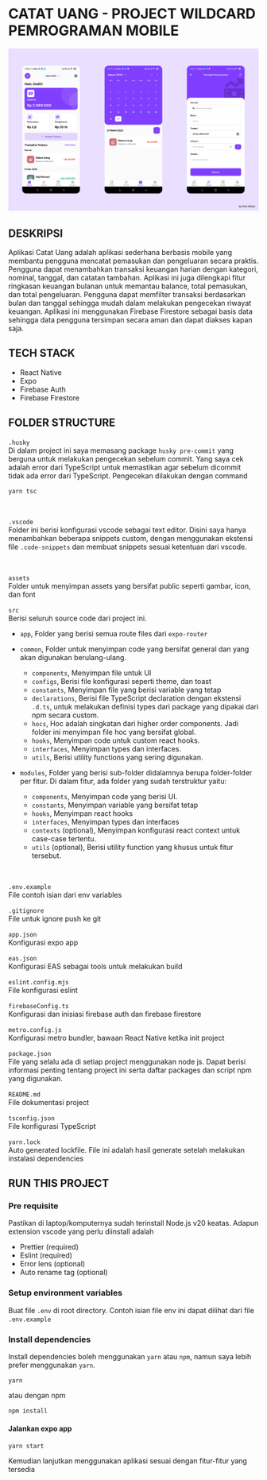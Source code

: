 # CATAT UANG - PROJECT WILDCARD PEMROGRAMAN MOBILE

![App screenshot](./assets/docs/app-screenshot.png)

## DESKRIPSI

Aplikasi Catat Uang adalah aplikasi sederhana berbasis mobile yang membantu pengguna mencatat pemasukan dan pengeluaran secara praktis. Pengguna dapat menambahkan transaksi keuangan harian dengan kategori, nominal, tanggal, dan catatan tambahan. Aplikasi ini juga dilengkapi fitur ringkasan keuangan bulanan untuk memantau balance, total pemasukan, dan total pengeluaran. Pengguna dapat memfilter transaksi berdasarkan bulan dan tanggal sehingga mudah dalam melakukan pengecekan riwayat keuangan. Aplikasi ini menggunakan Firebase Firestore sebagai basis data sehingga data pengguna tersimpan secara aman dan dapat diakses kapan saja.

## TECH STACK

- React Native
- Expo
- Firebase Auth
- Firebase Firestore

## FOLDER STRUCTURE

`.husky` <br>
Di dalam project ini saya memasang package `husky pre-commit` yang berguna untuk melakukan pengecekan sebelum commit. Yang saya cek adalah error dari TypeScript untuk memastikan agar sebelum dicommit tidak ada error dari TypeScript. Pengecekan dilakukan dengan command

```
yarn tsc
```

<br>

`.vscode` <br>
Folder ini berisi konfigurasi vscode sebagai text editor. Disini saya hanya menambahkan beberapa snippets custom, dengan menggunakan ekstensi file `.code-snippets` dan membuat snippets sesuai ketentuan dari vscode.

<br>

`assets` <br>
Folder untuk menyimpan assets yang bersifat public seperti gambar, icon, dan font

`src` <br>
Berisi seluruh source code dari project ini.

- `app`, Folder yang berisi semua route files dari `expo-router` <br>
- `common`, Folder untuk menyimpan code yang bersifat general dan yang akan digunakan berulang-ulang. <br>

  - `components`, Menyimpan file untuk UI
  - `configs`, Berisi file konfigurasi seperti theme, dan toast
  - `constants`, Menyimpan file yang berisi variable yang tetap
  - `declarations`, Berisi file TypeScript declaration dengan ekstensi `.d.ts`, untuk melakukan definisi types dari package yang dipakai dari npm secara custom.
  - `hocs`, Hoc adalah singkatan dari higher order components. Jadi folder ini menyimpan file hoc yang bersifat global.
  - `hooks`, Menyimpan code untuk custom react hooks.
  - `interfaces`, Menyimpan types dan interfaces.
  - `utils`, Berisi utility functions yang sering digunakan.

- `modules`, Folder yang berisi sub-folder didalamnya berupa folder-folder per fitur. Di dalam fitur, ada folder yang sudah terstruktur yaitu:
  - `components`, Menyimpan code yang berisi UI.
  - `constants`, Menyimpan variable yang bersifat tetap
  - `hooks`, Menyimpan react hooks
  - `interfaces`, Menyimpan types dan interfaces
  - `contexts` (optional), Menyimpan konfigurasi react context untuk case-case tertentu.
  - `utils` (optional), Berisi utility function yang khusus untuk fitur tersebut.

<br>

`.env.example` <br>
File contoh isian dari env variables <br>

`.gitignore` <br>
File untuk ignore push ke git <br>

`app.json` <br>
Konfigurasi expo app <br>

`eas.json` <br>
Konfigurasi EAS sebagai tools untuk melakukan build <br>

`eslint.config.mjs` <br>
File konfigurasi eslint <br>

`firebaseConfig.ts` <br>
Konfigurasi dan inisiasi firebase auth dan firebase firestore <br>

`metro.config.js` <br>
Konfigurasi metro bundler, bawaan React Native ketika init project <br>

`package.json` <br>
File yang selalu ada di setiap project menggunakan node js. Dapat berisi informasi penting tentang project ini serta daftar packages dan script npm yang digunakan.

`README.md` <br>
File dokumentasi project

`tsconfig.json` <br>
File konfigurasi TypeScript

`yarn.lock` <br>
Auto generated lockfile. File ini adalah hasil generate setelah melakukan instalasi dependencies

## RUN THIS PROJECT

### Pre requisite

Pastikan di laptop/komputernya sudah terinstall Node.js v20 keatas.
Adapun extension vscode yang perlu diinstall adalah

- Prettier (required)
- Eslint (required)
- Error lens (optional)
- Auto rename tag (optional)

### Setup environment variables

Buat file `.env` di root directory. Contoh isian file env ini dapat dilihat dari file `.env.example`

### Install dependencies

Install dependencies boleh menggunakan `yarn` atau `npm`, namun saya lebih prefer menggunakan `yarn`.

```
yarn
```

atau dengan npm

```
npm install
```

#### Jalankan expo app

```
yarn start
```

Kemudian lanjutkan menggunakan aplikasi sesuai dengan fitur-fitur yang tersedia
